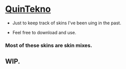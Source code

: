 # [QuinTekno](<https://osu.ppy.sh/users/30726173>)

* Just to keep track of skins I've been uing in the past.

* Feel free to download and use.

### Most of these skins are skin mixes.

## __**WIP.**__
